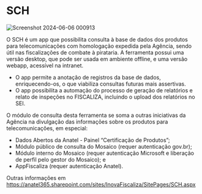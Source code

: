 # SCH
![Screenshot 2024-06-06 000913](https://github.com/InovaFiscaliza/SCH/assets/75496918/b5ddd04e-dfbd-4aa7-917b-d126a7a6d437)

O SCH é um app que possibilita consulta à base de dados dos produtos para telecomunicações com homologação expedida pela Agência, sendo útil nas fiscalizações de combate à pirataria. A ferramenta possui uma versão desktop, que pode ser usada em ambiente offline, e uma versão webapp, acessível na intranet.

- O app permite a anotação de registros da base de dados, enriquecendo-os, o que viabiliza consultas futuras mais assertivas.
- O app possibilita a automação do processo de geração de relatórios e relato de inspeções no FISCALIZA, incluindo o upload dos relatórios no SEI.

 O módulo de consulta desta ferramenta se soma a outras iniciativas da Agência na divulgação das informações sobre os produtos para telecomunicações, em especial:
- Dados Abertos da Anatel - Painel “Certificação de Produtos”;
- Módulo público de consulta do Mosaico (requer autenticação gov.br);
- Módulo interno do Mosaico (requer autenticação Microsoft e liberação de perfil pelo gestor do Mosaico); e
- AppFiscaliza (requer autenticação Anatel).

Outras informações em https://anatel365.sharepoint.com/sites/InovaFiscaliza/SitePages/SCH.aspx

  

